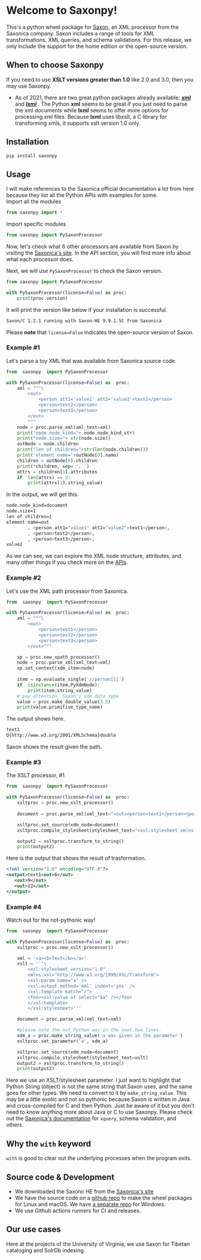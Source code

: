 # Welcome to Saxonpy!

This's a python wheel package for [Saxon](https://www.saxonica.com/saxon-c/documentation/index.html), an XML processor from the Saxonica company. Saxon includes a range of tools for XML transformations, XML queries, and schema validations. For this release, we only include the support for the home edition or the open-source version. 

## When to choose Saxonpy

If you need to use **XSLT versions greater than 1.0** like 2.0 and 3.0, then you may use Saxonpy.

- As of 2021, there are two great python packages already available: ***[xml](https://docs.python.org/3/library/xml.etree.elementtree.html)*** and ***[lxml](https://lxml.de/index.html)*** . The Python **xml** seems to be great if you just need to parse the xml documents while **lxml** seems to offer more options for processing xml files. Because **lxml** uses libxslt, a C library for transforming xmls, it supports xslt version 1.0 only.

## Installation

```bash
pip install saxonpy
```

## Usage

I will make references to the Saxonica official documentation a lot from here because they list all the Python APIs with examples for some.  
 Import all the modules
```python 
from saxonpy import *
```

Import specific modules
```python 
from saxonpy import PySaxonProcessor
```

Now, let's check what 6 other processors are available from Saxon by visiting the [Saxonica's site](https://www.saxonica.com/saxon-c/documentation/index.html#!api/saxon_c_python_api). In the API section, you will find more info about what each processor does.

Next, we will use `PySaxonProcessor` to check the Saxon version.
```python
from saxonpy import PySaxonProcessor

with PySaxonProcessor(license=False) as proc:
	print(proc.version)
```
It will print the version like below if your installation is successful.

```bash
Saxon/C 1.2.1 running with Saxon-HE 9.9.1.5C from Saxonica
```
Please **note** that `license=False` indicates the open-source version of Saxon.

### Example #1
Let's parse a toy XML that was available from Saxonica source code.
```python
from  saxonpy  import PySaxonProcessor

with PySaxonProcessor(license=False) as  proc:
	xml = """\
		<out>
			<person att1='value1' att2='value2'>text1</person>
			<person>text2</person>
			<person>text3</person>
		</out>
		"""
	node = proc.parse_xml(xml_text=xml)
	print("node.node_kind="+ node.node_kind_str)
	print("node.size="+ str(node.size))
	outNode = node.children
	print("len of children="+str(len(node.children)))
	print('element name='+outNode[0].name)
	children = outNode[0].children
	print(*children, sep= ', ')
	attrs = children[1].attributes
	if  len(attrs) == 2:
		print(attrs[1].string_value)
```
In the output, we will get this.
```bash
node.node_kind=document
node.size=1
len of children=1
element name=out
        , <person att1="value1" att2="value2">text1</person>, 
        , <person>text2</person>, 
        , <person>text3</person>, 
value2
```
As we can see, we can explore the XML node structure, attributes, and many other things if you check more on the [APIs](https://www.saxonica.com/saxon-c/documentation/index.html#!api/saxon_c_python_api).

### Example #2
Let's use the XML path processor from Saxonica. 
```python
from  saxonpy  import PySaxonProcessor

with PySaxonProcessor(license=False) as  proc:
	xml = """\
		<out>
			<person>text1</person>
			<person>text2</person>
			<person>text3</person>
		</out>"""

	xp = proc.new_xpath_processor()
	node = proc.parse_xml(xml_text=xml)
	xp.set_context(xdm_item=node)
	
	item = xp.evaluate_single('//person[1]')
	if  isinstance(item,PyXdmNode):
		print(item.string_value)
	# pay attention, Saxon's xdm data type
	value = proc.make_double_value(3.5)
	print(value.primitive_type_name)
```
The output shows here.
```bash
text1
Q{http://www.w3.org/2001/XMLSchema}double
```
Saxon shows the result given the path. 

### Example #3
The XSLT processor, #1
```python
from  saxonpy  import PySaxonProcessor

with PySaxonProcessor(license=False) as  proc:
	xsltproc = proc.new_xslt_processor()
	
	document = proc.parse_xml(xml_text="<out><person>text1</person><person>text2</person><person>text3</person></out>")

	xsltproc.set_source(xdm_node=document)
	xsltproc.compile_stylesheet(stylesheet_text="<xsl:stylesheet xmlns:xsl='http://www.w3.org/1999/XSL/Transform' version='2.0'> <xsl:param name='values' select='(2,3,4)' /><xsl:output method='xml' indent='yes' /><xsl:template match='*'><output><xsl:value-of select='//person[1]'/><xsl:for-each select='$values' ><out><xsl:value-of select='. * 3'/></out></xsl:for-each></output></xsl:template></xsl:stylesheet>")

	output2 = xsltproc.transform_to_string()
	print(output2)
```
Here is the output that shows the result of trasformation.
```xml
<?xml version="1.0" encoding="UTF-8"?>
<output>text1<out>6</out>
   <out>9</out>
   <out>12</out>
</output>
```
### Example #4
Watch out for the not-pythonic way!
```python
from  saxonpy  import PySaxonProcessor

with PySaxonProcessor(license=False) as  proc:
	xsltproc = proc.new_xslt_processor()

	xml = '<a><b>Text</b></a>'
	xslt = '''\
		<xsl:stylesheet version="1.0"
		xmlns:xsl="http://www.w3.org/1999/XSL/Transform">
		<xsl:param name="a" />
		<xsl:output method='xml' indent='yes' />
		<xsl:template match="/">
		<foo><xsl:value-of select="$a" /></foo>
		</xsl:template>
		</xsl:stylesheet>'''

	document = proc.parse_xml(xml_text=xml)

	#please note the not Python way in the next two lines.
	xdm_a = proc.make_string_value('a was given in the parameter')
	xsltproc.set_parameter('a', xdm_a)

	xsltproc.set_source(xdm_node=document)
	xsltproc.compile_stylesheet(stylesheet_text=xslt)
	output2 = xsltproc.transform_to_string()
	print(output2)
```
Here we use an XSLT/stylesheet parameter. I just want to highlight that Python String (object) is not the same string that Saxon uses, and the same goes for other types. We need to convert to it by `make_string_value`. This may be a little exotic and not so pythonic because Saxon is written in Java and cross-compiled for C and then Python. Just be aware of it but you don't need to know anything more about Java or C to use Saxonpy.
Please check out the [Saxonica's documentation](https://www.saxonica.com/saxon-c/documentation/index.html) for `xquery`, schema validation, and others.

## Why the `with` keyword
`with` is good to clear out the underlying processes when the program exits.

## Source code & Development
- We downloaded the Saxonc HE from the [Saxonica's site](https://www.saxonica.com/download/c.xml) 
- We have the source code on a [github repo](https://github.com/tennom/saxonpy) to make the wheel packages for Linux and macOS. We have [a separate repo](https://github.com/tennom/saxonpy-win) for Windows. 
- We use Github actions runners for CI and releases.

## Our use cases
Here at the projects of the University of Virginia, we use Saxon for Tibetan cataloging and SolrDb indexing.